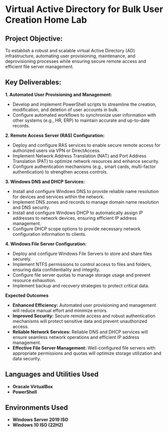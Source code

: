 <h1>Virtual Active Directory for Bulk User Creation Home Lab</h1>

<h2>Project Objective:</h2>

To establish a robust and scalable virtual Active Directory (AD) infrastructure, automating user provisioning, maintenance, and deprovisioning processes while ensuring secure remote access and efficient file server management.
<br />

<h2>Key Deliverables:</h2>

<b>1. Automated User Provisioning and Management:</b>

- Develop and implement PowerShell scripts to streamline the creation, modification, and deletion of user accounts in bulk.
- Configure automated workflows to synchronize user information with other systems (e.g., HR, ERP) to maintain accurate and up-to-date records.

<b>2. Remote Access Server (RAS) Configuration:</b>

- Deploy and configure RAS services to enable secure remote access for authorized users via VPN or DirectAccess.
- Implement Network Address Translation (NAT) and Port Address Translation (PAT) to optimize network resources and enhance security.
- Configure authentication mechanisms (e.g., smart cards, multi-factor authentication) to strengthen access controls.

<b>3. Windows DNS and DHCP Services:</b>

- Install and configure Windows DNS to provide reliable name resolution for devices and services within the network.
- Implement DNS zones and records to manage domain name resolution and DNS security.
- Install and configure Windows DHCP to automatically assign IP addresses to network devices, ensuring efficient IP address management.
- Configure DHCP scope options to provide necessary network configuration information to clients.

<b>4. Windows File Server Configuration:</b>

- Deploy and configure Windows File Servers to store and share files securely.
- Implement NTFS permissions to control access to files and folders, ensuring data confidentiality and integrity.
- Configure file server quotas to manage storage usage and prevent resource exhaustion.
- Implement backup and recovery strategies to protect critical data.

<b>Expected Outcomes</b>

- <b>Enhanced Efficiency:</b> Automated user provisioning and management will reduce manual effort and minimize errors.
- <b>Improved Security:</b> Secure remote access and robust authentication mechanisms will protect sensitive data and prevent unauthorized access.
- <b>Reliable Network Services:</b> Reliable DNS and DHCP services will ensure seamless network operations and efficient IP address management.
- <b>Effective File Server Management:</b> Well-configured file servers with appropriate permissions and quotas will optimize storage utilization and data security.



<h2>Languages and Utilities Used</h2>

- <b>Oracale VirtualBox</b> 
- <b>PowerShell</b>

<h2>Environments Used </h2>

- <b>Windows Server 2019 ISO</b> 
- <b>Windows 10 ISO (22H2)</b> 
